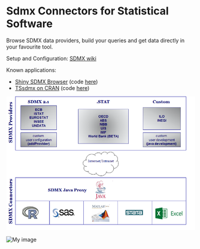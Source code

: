 Sdmx Connectors for Statistical Software
====

Browse SDMX data providers, build your queries and get data directly in your favourite tool. 

Setup and Configuration: [SDMX wiki](https://github.com/amattioc/SDMX/wiki)

Known applications: 

* [Shiny SDMX Browser](https://rjsdmx.shinyapps.io/sdmxBrowser/) (code [here](https://github.com/bowerth/sdmxBrowser))
* [TSsdmx on CRAN](http://cran.us.r-project.org/web/packages/TSsdmx/index.html) (code [here](http://tsdbi.r-forge.r-project.org/))

![My image](https://github.com/amattioc/SDMX/blob/master/docs/resources/sdmx.png)

![My image](https://github.com/amattioc/SDMX/blob/master/docs/resources/helper.png)

